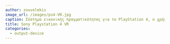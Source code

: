 ```yaml
---
author: zouvelekis
image_url: /images/ps4-VR.jpg
caption: Σύστημα εικονικής πραγματικότητας για το PlayStation 4, ο χρήστης αλληλεπιδρά με τα παιχνίδια με έναν εντελώς νέο τρόπο αυτόν της επαυξημένης πραγματικότητας.
title: Sony Playstation 4 VR
categories:
  - output-device
---
```

